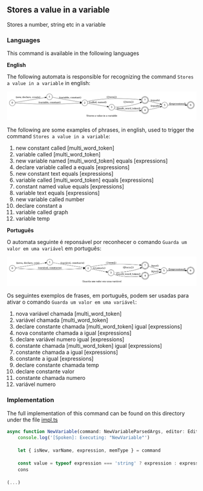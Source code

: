 ## Stores a value in a variable

Stores a number, string etc in a variable

### Languages

This command is available in the following languages

**English**

The following automata is responsible for recognizing the command `Stores a value in a variable` in english:

![English](phrase_en-US.png)

The following are some examples of phrases, in english, used to trigger the command `Stores a value in a variable`:

1. new constant called [multi_word_token]
2. variable called [multi_word_token]
3. new variable named [multi_word_token] equals [expressions]
4. declare variable called a equals [expressions]
5. new constant text equals [expressions]
6. variable called [multi_word_token] equals [expressions]
7. constant named value equals [expressions]
8. variable text equals [expressions]
9. new variable called number
10. declare constant a
11. variable called graph
12. variable temp

**Português**

O automata seguinte é reponsável por reconhecer o comando `Guarda um valor em uma variável` em português:

![Português](phrase_pt-BR.png)

Os seguintes exemplos de frases, em português, podem ser usadas para ativar o comando `Guarda um valor em uma variável`:

1. nova variável chamada [multi_word_token]
2. variável chamada [multi_word_token]
3. declare constante chamada [multi_word_token] igual [expressions]
4. nova constante chamada a igual [expressions]
5. declare variável numero igual [expressions]
6. constante chamada [multi_word_token] igual [expressions]
7. constante chamada a igual [expressions]
8. constante a igual [expressions]
9. declare constante chamada temp
10. declare constante valor
11. constante chamada numero
12. variável numero

### Implementation

The full implementation of this command can be found on this directory under the file [impl.ts](impl.ts)

```typescript
async function NewVariable(command: NewVariableParsedArgs, editor: Editor, context: {}) {
    console.log('[Spoken]: Executing: "NewVariable"')

    let { isNew, varName, expression, memType } = command

    const value = typeof expression === 'string' ? expression : expression?.value
    cons

(...)
```